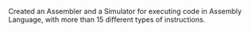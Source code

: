 Created an Assembler and a Simulator for executing code in Assembly Language, with more than 15 different types of instructions.

